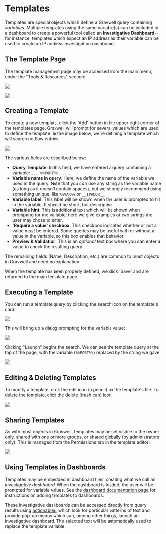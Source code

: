 # Templates

Templates are special objects which define a Gravwell query containing *variables*. Multiple templates using the same variable(s) can be included in a dashboard to create a powerful tool called an **Investigative Dashboard**--for instance, templates which expect an IP address as their variable can be used to create an IP address investigation dashboard.

## The Template Page

The template management page may be accessed from the main menu, under the "Tools & Resources" section:

![](template-menu.png)

![](template-page.png)

## Creating a Template

To create a new template, click the 'Add' button in the upper right corner of the templates page. Gravwell will prompt for several values which are used to define the template. In the image below, we're defining a template which will search netflow entries.

![](new-template.png)

The various fields are described below:

* **Query Template**: In this field, we have entered a query containing a variable: `... %%PORT%% ... `.
* **Variable name in query**: Here, we define the name of the variable we used in the query. Note that you *can* use any string as the variable name (as long as it doesn't contain spaces), but we strongly recommend using something unique, like `%%VAR%%` or `__IPADDR__`.
* **Variable label**: This label will be shown when the user is prompted to fill in the variable. It should be short, but descriptive.
* **Variable hint**: This is additional text which will be shown when prompting for the variable; here we give examples of two strings the user may chose to enter.
* **'Require a value' checkbox**: This checkbox indicates whether or not a value *must* be entered. Some queries may be useful with or without a value in the variable, so this box enables that behavior.
* **Preview & Validation**: This is an *optional* text box where you can enter a value to check the resulting query. 

The remaining fields (Name, Description, etc.) are common to most objects in Gravwell and need no explanation.

When the template has been properly defined, we click 'Save' and are returned to the main template page.

## Executing a Template

You can run a template query by clicking the search icon on the template's card:

![](run-template.png)

This will bring up a dialog prompting for the variable value:

![](template-prompt.png)

Clicking "Launch" begins the search. We can see the template query at the top of the page, with the variable (`%%PORT%%`) replaced by the string we gave:

![](template-results.png)

## Editing & Deleting Templates

To modify a template, click the edit icon (a pencil) on the template's tile. To delete the template, click the delete (trash can) icon.

![](edit-delete.png)

## Sharing Templates

As with most objects in Gravwell, templates may be set visible to the owner only, shared with one or more groups, or shared globally (by administrators only). This is managed from the Permissions tab in the template editor:

![](permissions.png)

## Using Templates in Dashboards

Templates may be embedded in dashboard tiles, creating what we call an *investigative dashboard*. When the dashboard is loaded, the user will be prompted for variable values. See the [dashboard documentation page](/gui/dashboards/dashboards) for instructions on adding templates to dashboards.

These investigative dashboards can be accessed directly from query results using [actionables](/gui/actionables/actionables), which look for particular patterns of text and provide pop-up menus which can, among other things, launch an investigative dashboard. The selected text will be automatically used to replace the template variable.
